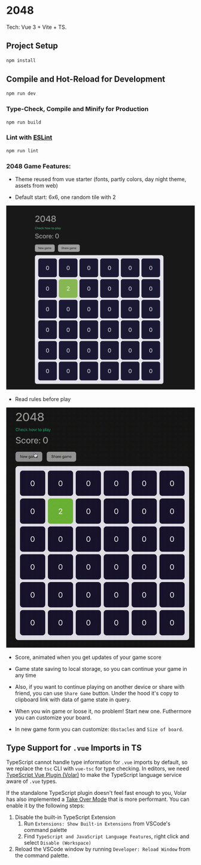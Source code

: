 # 2048

Tech: Vue 3 + Vite + TS.

## Project Setup

```sh
npm install
```

## Compile and Hot-Reload for Development

```sh
npm run dev
```

### Type-Check, Compile and Minify for Production

```sh
npm run build
```

### Lint with [ESLint](https://eslint.org/)

```sh
npm run lint
```

### 2048 Game Features:
- Theme reused from vue starter (fonts, partly colors, day night theme, assets from web)

- Default start: 6x6, one random tile with 2

![](./docs/img/default-start.png)

- Read rules before play

![](./docs/img/rules.gif)

- Score, animated when you get updates of your game score

- Game state saving to local storage, so you can continue your game in any time

- Also, if you want to continue playing on another device or share with friend, you can use `Share Game` button. Under the hood it's copy to clipboard link with data of game state in query.

- When you win game or loose it, no problem! Start new one. Futhermore you can customize your board. 

- In new game form you can customize: `Obstacles` and `Size of board`.

## Type Support for `.vue` Imports in TS
TypeScript cannot handle type information for `.vue` imports by default, so we replace the `tsc` CLI with `vue-tsc` for type checking. In editors, we need [TypeScript Vue Plugin (Volar)](https://marketplace.visualstudio.com/items?itemName=Vue.vscode-typescript-vue-plugin) to make the TypeScript language service aware of `.vue` types.

If the standalone TypeScript plugin doesn't feel fast enough to you, Volar has also implemented a [Take Over Mode](https://github.com/johnsoncodehk/volar/discussions/471#discussioncomment-1361669) that is more performant. You can enable it by the following steps:

1. Disable the built-in TypeScript Extension
    1) Run `Extensions: Show Built-in Extensions` from VSCode's command palette
    2) Find `TypeScript and JavaScript Language Features`, right click and select `Disable (Workspace)`
2. Reload the VSCode window by running `Developer: Reload Window` from the command palette.

